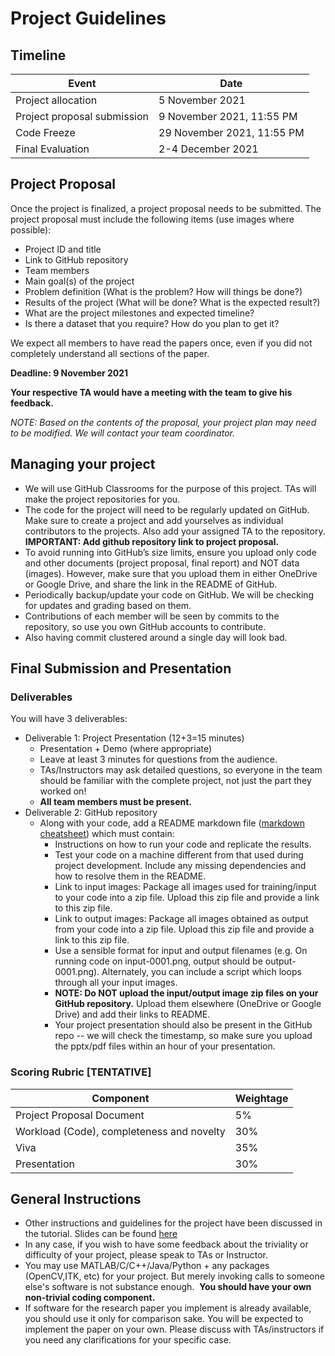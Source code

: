 # Project Guidelines

## Timeline

| Event                       | Date                       |
| --------------------------- | -------------------------- |
| Project allocation          | 5 November 2021            |
| Project proposal submission | 9 November 2021, 11:55 PM  |
| Code Freeze                 | 29 November 2021, 11:55 PM |
| Final Evaluation            | 2-4 December 2021          |

## Project Proposal

Once the project is finalized, a project proposal needs to be submitted. The project proposal must include the following items (use images where possible):

- Project ID and title
- Link to GitHub repository
- Team members
- Main goal(s) of the project
- Problem definition (What is the problem? How will things be done?)
- Results of the project (What will be done? What is the expected result?)
- What are the project milestones and expected timeline?
- Is there a dataset that you require? How do you plan to get it?

We expect all members to have read the papers once, even if you did not completely understand all sections of the paper.

**Deadline: 9 November 2021**

**Your respective TA would have a meeting with the team to give his feedback.**

_NOTE: Based on the contents of the proposal, your project plan may need to be modified. We will
contact your team coordinator._

## Managing your project

- We will use GitHub Classrooms for the purpose of this project. TAs will make the project repositories for you.
- The code for the project will need to be regularly updated on GitHub. Make sure to create a project and add yourselves as individual contributors to the projects. Also add your assigned TA to the repository. **IMPORTANT: Add github repository link to project proposal.**
- To avoid running into GitHub’s size limits, ensure you upload only code and other documents (project proposal, final report) and NOT data (images). However, make sure that you upload them in either OneDrive or Google Drive, and share the link in the README of GitHub.
- Periodically backup/update your code on GitHub. We will be checking for updates and grading based on them.
- Contributions of each member will be seen by commits to the repository, so use you own GitHub accounts to contribute.
- Also having commit clustered around a single day will look bad.

## Final Submission and Presentation

### Deliverables

You will have 3 deliverables:

- Deliverable 1: Project Presentation (12+3=15 minutes)
  - Presentation + Demo (where appropriate)
  - Leave at least 3 minutes for questions from the audience.
  - TAs/Instructors may ask detailed questions, so everyone in the team should be familiar with the complete project, not just the part they worked on!
  - **All team members must be present.**
- Deliverable 2: GitHub repository
  - Along with your code, add a README markdown file ([markdown cheatsheet](https://github.com/adam-p/markdown-here/wiki/Markdown-Cheatsheet)) which must contain:
    - Instructions on how to run your code and replicate the results.
    - Test your code on a machine different from that used during project development. Include any missing dependencies and how to resolve them in the README.
    - Link to input images: Package all images used for training/input to your code into a zip file. Upload this zip file and provide a link to this zip file.
    - Link to output images: Package all images obtained as output from your code into a zip file. Upload this zip file and provide a link to this zip file.
    - Use a sensible format for input and output filenames (e.g. On running code on input-0001.png, output should be output-0001.png). Alternately, you can include a script which loops through all your input images.
    - **NOTE: Do NOT upload the input/output image zip files on your GitHub repository.** Upload them elsewhere (OneDrive or Google Drive) and add their links to README.
    - Your project presentation should also be present in the GitHub repo -- we will check the timestamp, so make sure you upload the pptx/pdf files within an hour of your presentation.

### Scoring Rubric [TENTATIVE]

| Component                                 | Weightage |
| ----------------------------------------- | --------- |
| Project Proposal Document                 | 5%        |
| Workload (Code), completeness and novelty | 30%       |
| Viva                                      | 35%       |
| Presentation                              | 30%       |

## General Instructions

- Other instructions and guidelines for the project have been discussed in the tutorial. Slides can be found [here](https://docs.google.com/presentation/d/1bAdAe2vqKOBsDQUcaMU6VXYLP9SeB-9MYP7xZLLtvcY/edit?usp=sharing)
- In any case, if you wish to have some feedback about the triviality or difficulty of your project, please speak to TAs or Instructor.
- You may use MATLAB/C/C++/Java/Python + any packages (OpenCV,ITK, etc) for your project. But merely invoking calls to someone else's software is not substance enough. ​ **You should have your own non-trivial coding component.**
- If software for the research paper you implement is already available, you should use it only for comparison sake. You will be expected to implement the paper on your own. Please discuss with TAs/instructors if you need any clarifications for your specific case.
